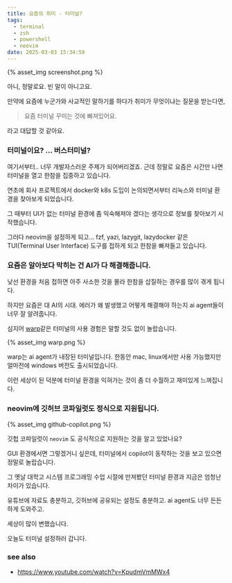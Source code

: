 ```yaml
---
title: 요즘의 취미 - 터미널?
tags:
  - terminal
  - zsh
  - powershell
  - neovim
date: 2025-03-03 15:34:59
---
```



{% asset_img screenshot.png %}

아니, 정말로요. 빈 말이 아니고요. 

만약에 요즘에 누군가와 사교적인 말하기를 하다가 취미가 무엇이냐는 질문을 받는다면, 

> 요즘 터미널 꾸미는 것에 빠져있어요.

라고 대답할 것 같아요.

<!--more-->


### 터미널이요? ... 버스터미널?

여기서부터.. 너무 개발자스러운 주제가 되어버리겠죠. 근데 정말로 요즘은 시간만 나면 터미널을 열고 한참을 집중하고 있습니다. 

연초에 회사 프로젝트에서 docker와 k8s 도입이 논의되면서부터 리눅스와 터미널 환경을 찾아보게 되었습니다.

그 때부터 UI가 없는 터미널 환경에 좀 익숙해져야 겠다는 생각으로 정보를 찾아보기 시작했습니다. 

그러다 neovim을 설정하게 되고... fzf, yazi, lazygit, lazydocker 같은 TUI(Terminal User Interface) 도구를 접하게 되고 한참을 빠져들고 있습니다.


### 요즘은 알아보다 막히는 건 AI가 다 해결해줍니다.

낮선 환경을 처음 접하면 아주 사소한 것을 몰라 한참을 삽질하는 경우를 많이 겪게 됩니다. 

하지만 요즘은 대 AI의 시대. 에러가 왜 발생했고 어떻게 해결해야 하는지 ai agent들이 너무 잘 알려줍니다. 

심지어 [warp](https://www.warp.dev/)같은 터미널의 사용 경험은 말할 것도 없이 놀랍습니다. 

{% asset_img warp.png %}

warp는 ai agent가 내장된 터미널입니다. 한동안 mac, linux에서만 사용 가능했지만 얼마전에 windows 버전도 출시되었습니다.

이런 세상이 된 덕분에 터미널 환경을 익혀가는 것이 좀 더 수월하고 재미있게 느껴집니다. 


### neovim에 깃허브 코파일럿도 정식으로 지원됩니다.

{% asset_img github-copilot.png %}

깃헙 코파일럿이 `neovim` 도 공식적으로 지원하는 것을 알고 있었나요?

GUI 환경에서면 그렇겠거니 싶은데, 터미널에서 copilot이 동작하는 것을 보고 있으면 정말로 놀랍습니다.

그 옛날 대학고 시스템 프로그래밍 수업 시절에 만져봤던 터미널 환경과 지금은 엄청난 차이가 있습니다. 

유튜브에 자료도 충분하고, 깃허브에 공유되는 설정도 충분하고. ai agent도 너무 든든하게 도와주고. 

세상이 많이 변했습니다. 


오늘도 터미널 설정하러 갑니다. 


### see also

* https://www.youtube.com/watch?v=KpudmVmMWx4